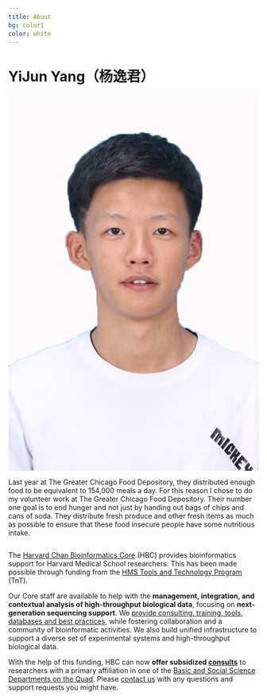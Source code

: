 ```yaml
---
title: About
bg: color1
color: white
---
```


# YiJun Yang（杨逸君）


<div class="row small center column">
  <img style="float:right; display: block;" src="img/yyj.png" alt="YiJun Yang">
</div>

<div class="row big column">
<p>
  Last year at The Greater Chicago Food Depository, they distributed enough food to be equivalent to 154,000 meals a day. For this reason I chose to do my volunteer work at The Greater Chicago Food Depository. Their number one goal is to end hunger and not just by handing out bags of chips and cans of soda. They distribute fresh produce and other fresh items as much as possible to ensure that these food insecure people have some nutritious intake.
</p></div>



The [Harvard Chan Bioinformatics Core](http://bioinformatics.sph.harvard.edu/) (HBC) provides bioinformatics support for Harvard Medical School researchers. This has been made possible through funding from the [HMS Tools and Technology Program](http://hms.harvard.edu/departments/tools-and-technology) (TnT).

Our Core staff are available to help with the **management, integration, and contextual analysis of high-throughput biological data**, focusing on **next-generation sequencing support**. We [provide consulting, training, tools, databases and best practices](#support), while fostering collaboration and a community of bioinformatic activities. We also build unified infrastructure to support a diverse set of experimental systems and high-throughput biological data.

With the help of this funding, HBC can now **offer subsidized [consults](#fees)** to researchers with a primary affiliation in one of the [Basic and Social Science Departments on the Quad](http://hms.harvard.edu/departments). Please [contact us](#contact) with any questions and support requests you might have.
